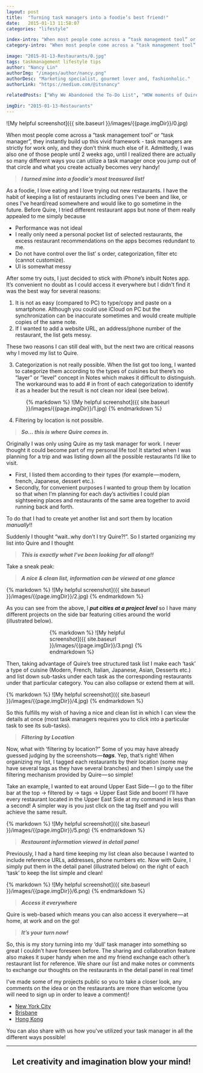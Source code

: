 ```yaml
---
layout: post
title:  "Turning task managers into a foodie’s best friend!"
date:   2015-01-13 11:58:07
categories: "lifestyle"

index-intro: "When most people come across a “task management tool” or “task manager”, they instantly build up this vivid framework - task managers are strictly for work only, and they don’t think much else of it. Admittedly, I was also one of those people until 2 weeks ago..."
category-intro: "When most people come across a “task management tool” or “task manager”, they instantly build up this vivid framework..."

image: "2015-01-13-Restaurants/0.jpg"
tags: taskmanagement lifestyle tips
author: "Nancy Lin"
authorImg: "/images/author/nancy.png"
authorDesc: "Marketing specialist, gourmet lover and, fashionholic."
authorLink: "https://medium.com/@itsnancy"

relatedPosts: ["Why We Abandoned the To-Do List", "WOW moments of Quire!"]

imgDir: "2015-01-13-Restaurants"
---
```



![My helpful screenshot]({{ site.baseurl }}/images/{{page.imgDir}}/0.jpg)

When most people come across a “task management tool” or “task manager”, they instantly build up this vivid framework - task managers are strictly for work only, and they don’t think much else of it. Admittedly, I was also one of those people until 2 weeks ago, until I realized there are actually so many different ways you can utilize a task manager once you jump out of that circle and what you create actually becomes very handy!

> ***I turned mine into a foodie’s most treasured list!***

As a foodie, I love eating and I love trying out new restaurants. I have the habit of keeping a list of restaurants including ones I've been and like, or ones I've heard/read somewhere and would like to go sometime in the future. Before Quire, I tried different restaurant apps but none of them really appealed to me simply because

* Performance was not ideal
* I really only need a personal pocket list of selected restaurants, the excess restaurant recommendations on the apps becomes redundant to me.
* Do not have control over the list’ s order, categorization, filter etc (cannot customize).
* UI is somewhat messy

After some try outs, I just decided to stick with iPhone’s inbuilt Notes app. It’s convenient no doubt as I could access it everywhere but I didn't find it was the best way for several reasons:

1. It is not as easy (compared to PC) to type/copy and paste on a smartphone. Although you could use iCloud on PC but the synchronization can be inaccurate sometimes and would create multiple copies of the same note.
2. If I wanted to add a website URL, an address/phone number of the restaurant, the list gets messy.

These two reasons I can still deal with, but the next two are critical reasons why I moved my list to Quire.

3. Categorization is not really possible. When the list got too long, I wanted to categorize them according to the types of cuisines but there’s no “layer” or “level” concept in Notes which makes it difficult to distinguish. The workaround was to add # in front of each categorization to identify it as a header but the result is not clean nor ideal (see below).

<div style="max-width: 400px; max-height: 600px; margin: 0 auto;">
{% markdown %}
![My helpful screenshot]({{ site.baseurl }}/images/{{page.imgDir}}/1.jpg)
{% endmarkdown %}
</div>

4. Filtering by location is not possible.

> ***So… this is where Quire comes in.***

Originally I was only using Quire as my task manager for work. I never thought it could become part of my personal life too! It started when I was planning for a trip and was listing down all the possible restaurants I’d like to visit.

* First, I listed them according to their types (for example — modern, french, Japanese, dessert etc.).
* Secondly, for convenient purposes I wanted to group them by location so that when I’m planning for each day’s activities I could plan sightseeing places and restaurants of the same area together to avoid running back and forth.

To do that I had to create yet another list and sort them by location *manually*!!

Suddenly I thought “wait..why don’t I try Quire?!”. So I started organizing my list into Quire and I thought

> ***This is exactly what I've been looking for all along!!***

Take a sneak peak:

> ***A nice & clean list, information can be viewed at one glance***

<div style="max-width: 700px; max-height: 460px; margin: 0 auto;">
{% markdown %}
![My helpful screenshot]({{ site.baseurl }}/images/{{page.imgDir}}/2.jpg)
{% endmarkdown %}
</div>

As you can see from the above, I ***put cities at a project level*** so I have many different projects on the side bar featuring cities around the world (illustrated below).

<div style="max-width: 275px; max-height: 352px; margin: 0 auto;">
{% markdown %}
![My helpful screenshot]({{ site.baseurl }}/images/{{page.imgDir}}/3.png)
{% endmarkdown %}
</div>

Then, taking advantage of Quire’s tree structured task list I make each ‘task’ a type of cuisine (Modern, French, Italian, Japanese, Asian, Desserts etc.) and list down sub-tasks under each task as the corresponding restaurants under that particular category. You can also collapse or extend them at will.

<div style="max-width: 700px; max-height: 460px; margin: 0 auto;">
{% markdown %}
![My helpful screenshot]({{ site.baseurl }}/images/{{page.imgDir}}/4.jpg)
{% endmarkdown %}
</div>

So this fulfills my wish of having a nice and clean list in which I can view the details at once (most task managers requires you to click into a particular task to see its sub-tasks).

> ***Filtering by Location***

Now, what with ‘filtering by location?” Some of you may have already guessed judging by the screenshots — ***tags***. Yep, that’s right! When organizing my list, I tagged each restaurants by their location (some may have several tags as they have several branches) and then I simply use the filtering mechanism provided by Quire — so simple!

Take an example, I wanted to eat around Upper East Side — I go to the filter bar at the top -> filtered by -> tags -> Upper East Side and boom! I’ll have every restaurant located in the Upper East Side at my command in less than a second! A simpler way is you just click on the tag itself and you will achieve the same result.

<div style="max-width: 700px; max-height: 220px; margin: 0 auto;">
{% markdown %}
![My helpful screenshot]({{ site.baseurl }}/images/{{page.imgDir}}/5.png)
{% endmarkdown %}
</div>

> ***Restaurant information viewed in detail panel***

Previously, I had a hard time keeping my list clean also because I wanted to include reference URLs, addresses, phone numbers etc. Now with Quire, I simply put them in the detail panel (illustrated below) on the right of each ‘task’ to keep the list simple and clean!

<div style="max-width: 537px; max-height: 251px; margin: 0 auto;">
{% markdown %}
![My helpful screenshot]({{ site.baseurl }}/images/{{page.imgDir}}/6.png)
{% endmarkdown %}
</div>

> ***Access it everywhere***

Quire is web-based which means you can also access it everywhere — at home, at work and on the go!

> ***It’s your turn now!***

So, this is my story turning into my ‘dull’ task manager into something so great I couldn't have foreseen before. The sharing and collaboration feature also makes it super handy when me and my friend exchange each other’s restaurant list for reference. We share our list and make notes or comments to exchange our thoughts on the restaurants in the detail panel in real time!

I've made some of my projects public so you to take a closer look, any comments on the idea or on the restaurants are more than welcome (you will need to sign up in order to leave a comment)!

* [New York City](https://quire.io/w/KsaZyjFP5pHqZocD6wTHPtp7/New_York)
* [Brisbane](https://quire.io/w/IsaZyjFP5pHqZocD6wTHPtp7/Brisbane)
* [Hong Kong](https://quire.io/w/NsaZyjFP5pHqZocD6wTHPtp7/Hong_Kong)

You can also share with us how you've utilized your task manager in all the different ways possible!

---

## <div style="text-align:center;">**Let creativity and imagination blow your mind!**<div>

[jekyll]:      http://jekyllrb.com
[jekyll-gh]:   https://github.com/jekyll/jekyll
[jekyll-help]: https://github.com/jekyll/jekyll-help
